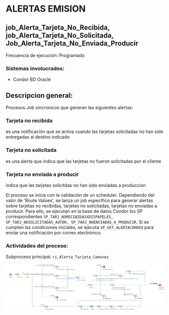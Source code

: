 # ALERTAS EMISION

## job_Alerta_Tarjeta_No_Recibida, job_Alerta_Tarjeta_No_Solicitada, Job_Alerta_Tarjeta_No_Enviada_Producir

Frecuencia de ejecucion: Programado

### Sistemas involucrados: 

- Condor BD Oracle


## Descripcion general:
Procesos Job sincronicos que generan las siguientes alertas:
### Tarjeta no recibida
 es una notificación que se activa cuando las tarjetas solicitadas no han sido entregadas al destino indicado
 ### Tarjeta no solicitada
es una alerta que indica que las tarjetas no fueron solicitadas por el cliente
 ### Tarjeta no enviada a producir
indica que las tarjetas solicitdas no han sido enviadas a produccion



El proceso se inicia con la validación de un scheduler. Dependiendo del valor de 'Route Values', se lanza un job específico para generar alertas sobre tarjetas no recibidas, tarjetas no solicitadas, tarjetas no enviadas a producir. Para ello, se ejecutan en la base de datos Condor los SP correspondientes `SP_TARJ_NORECIBIDASXDISPAPELES, SP_TARJ_NOSOLICITADAS_AUTOR, SP_TARJ_NOENVIADAS_A_PRODUCIR`. Si se cumplen las condiciones iniciales, se ejecuta `SP_GET_ALERTACORREO` para enviar una notificación por correo electrónico.




### Actividades del proceso: 
Subproceso principal: `ri_Alerta_Tarjeta_Comunes`

![alt text](assets/ri_Alerta_Tarjeta_Comunes.png)


